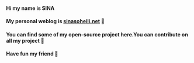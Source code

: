 #### Hi my name is **SINA** 
#### My personal weblog is [sinasoheili.net](sinasoheili.net) :slightly_smiling_face:
#### You can find some of my open-source project here.You can contribute on all my project :seedling:
#### Have fun my friend :beers:


<!--
**SINAsoheili/SINAsoheili** is a ✨ _special_ ✨ repository because its `README.md` (this file) appears on your GitHub profile.

Here are some ideas to get you started:

- 🔭 I’m currently working on ...
- 🌱 I’m currently learning ...
- 👯 I’m looking to collaborate on ...
- 🤔 I’m looking for help with ...
- 💬 Ask me about ...
- 📫 How to reach me: ...
- 😄 Pronouns: ...
- ⚡ Fun fact: ...
-->
